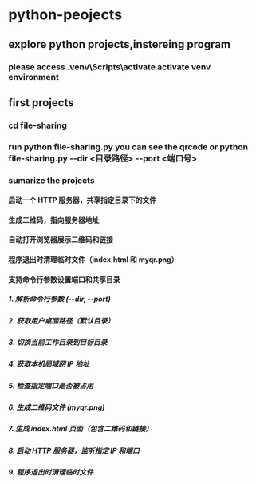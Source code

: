 # python-peojects
## explore python projects,instereing program
### please access .venv\Scripts\activate activate venv environment
## first projects
### cd file-sharing 
### run python file-sharing.py you can see the qrcode or python file-sharing.py --dir <目录路径> --port <端口号> 
### sumarize the projects
#### 启动一个 HTTP 服务器，共享指定目录下的文件
#### 生成二维码，指向服务器地址
#### 自动打开浏览器展示二维码和链接
#### 程序退出时清理临时文件（index.html 和 myqr.png）
#### 支持命令行参数设置端口和共享目录


##### 1. 解析命令行参数 (--dir, --port)
##### 2. 获取用户桌面路径（默认目录）
##### 3. 切换当前工作目录到目标目录
##### 4. 获取本机局域网 IP 地址
##### 5. 检查指定端口是否被占用
##### 6. 生成二维码文件 (myqr.png)
##### 7. 生成 index.html 页面（包含二维码和链接）
##### 8. 启动 HTTP 服务器，监听指定 IP 和端口
##### 9. 程序退出时清理临时文件
